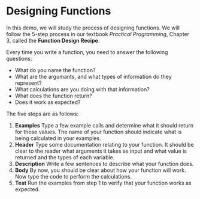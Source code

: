# Designing Functions

In this demo, we will study the process of designing functions. 
We will follow the 5-step process in our textbook *Practical Programming*, 
Chapter 3, called the **Function Design Recipe**. 

Every time you write a function, you need to answer the following questions:

* What do you name the function? 
* What are the argumants, and what types of information do they represent?
* What calculations are you doing with that information?
* What does the function return?
* Does it work as expected?


The five steps are as follows:

1. **Examples** Type a few example calls and determine what it should return for those values. 
The name of your function should indicate what is being calculated in your examples. 
1. **Header** Type some documentation relating to your function. 
It should be clear to the reader what arguments it takes as input and what value is returned and the types of each variable. 
1. **Description** Write a few sentences to describe what your function does. 
1. **Body** By now, you should be clear about how your function will work. 
Now type the code to perform the calculations. 
1. **Test** Run the examples from step 1 to verify that your function works as expected. 


